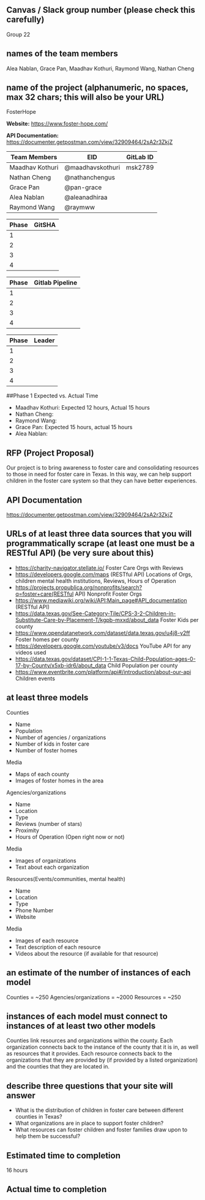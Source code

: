 ## Canvas / Slack group number (please check this carefully)
Group 22
## names of the team members
Alea Nablan, Grace Pan, Maadhav Kothuri, Raymond Wang, Nathan Cheng
## name of the project (alphanumeric, no spaces, max 32 chars; this will also be your URL)
FosterHope

**Website:** https://www.foster-hope.com/

**API Documentation:** https://documenter.getpostman.com/view/32909464/2sA2r3ZkjZ


| Team Members | EID | GitLab ID|
| ------ | ------ | ------ |
| Maadhav Kothuri | @maadhavskothuri | msk2789 |
| Nathan Cheng | @nathanchengus | |
| Grace Pan | @pan-grace | |
| Alea Nablan | @aleanadhiraa | |
| Raymond Wang | @raymww       | |


| Phase | GitSHA |
| ------ | ------ |
| 1       |        |
| 2       |        |
| 3       |        |
| 4       |        |

| Phase | Gitlab Pipeline |
| ------ | ------ |
| 1       |        |
| 2       |        |
| 3       |        |
| 4       |        |

| Phase | Leader |
| ------ | ------ |
| 1       |        |
| 2       |        |
| 3       |        |
| 4       |        |



##Phase 1 Expected vs. Actual Time

- Maadhav Kothuri: Expected 12 hours, Actual 15 hours
- Nathan Cheng:
- Raymond Wang:
- Grace Pan: Expected 15 hours, actual 15 hours
- Alea Nablan:
 
## RFP (Project Proposal)
Our project is to bring awareness to foster care and consolidating resources to those in need for foster care in Texas. In this way, we can help support children in the foster care system so that they can have better experiences.
## API Documentation
https://documenter.getpostman.com/view/32909464/2sA2r3ZkjZ
## URLs of at least three data sources that you will programmatically scrape (at least one must be a RESTful API) (be very sure about this)

- https://charity-navigator.stellate.io/ Foster Care Orgs with Reviews
- https://developers.google.com/maps (RESTful API) Locations of Orgs, children mental health institutions, Reviews, Hours of Operation
- https://projects.propublica.org/nonprofits/search?q=foster+care(RESTful API) Nonprofit Foster Orgs
- https://www.mediawiki.org/wiki/API:Main_page#API_documentation (RESTful API)
- https://data.texas.gov/See-Category-Tile/CPS-3-2-Children-in-Substitute-Care-by-Placement-T/kgpb-mxxd/about_data Foster Kids per county
- https://www.opendatanetwork.com/dataset/data.texas.gov/u4j8-y2ff Foster homes per county
- https://developers.google.com/youtube/v3/docs YouTube API for any videos used
- https://data.texas.gov/dataset/CPI-1-1-Texas-Child-Population-ages-0-17-by-County/x5xb-idr6/about_data Child Population per county
- https://www.eventbrite.com/platform/api#/introduction/about-our-api Children events
## at least three models
Counties
-   Name
-   Population
-   Number of agencies / organizations
-   Number of kids in foster care
-   Number of foster homes

Media
-   Maps of each county
-   Images of foster homes in the area

Agencies/organizations
-   Name
-   Location
-   Type 
-   Reviews (number of stars)
-   Proximity
-   Hours of Operation (Open right now or not)

Media
-   Images of organizations
-   Text about each organization

Resources(Events/communities, mental health)
-   Name
-   Location
-   Type
-   Phone Number
-   Website

Media
-   Images of each resource
-   Text description of each resource
-   Videos about the resource (if available for that resource)

## an estimate of the number of instances of each model
Counties = ~250
Agencies/organizations = ~2000
Resources = ~250

## instances of each model must connect to instances of at least two other models
Counties link resources and organizations within the county. Each organization connects back to the instance of the county that it is in, as well as resources that it provides. Each resource connects back to the organizations that they are provided by (if provided by a listed organization) and the counties that they are located in.

## describe three questions that your site will answer

- What is the distribution of children in foster care between different counties in Texas?
- What organizations are in place to support foster children?
- What resources can foster children and foster families draw upon to help them be successful?

## Estimated time to completion
16 hours

## Actual time to completion
